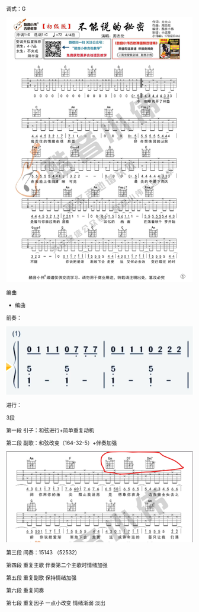 调式：G

![](image_1.1c2b66f9.jpg)

编曲

- 编曲

前奏：

![](image_2.edf01e74.png)



进行：

3段

第一段 引子：和弦进行+简单重复动机

第二段 副歌：和弦改变（164-32-5）+伴奏加强

![](image_3.338ac1bf.png)



第三段 间奏：15143 （52532）

第四段 重复主歌 伴奏第二个主歌时情绪加强

第五段 重复副歌 保持情绪加强

第六段 重复间奏

第七段 重复因子 一点小改变 情绪渐弱 淡出





